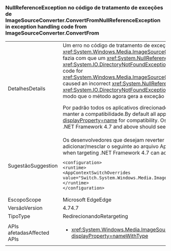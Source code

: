 ### <a name="nullreferenceexception-in-exception-handling-code-from-imagesourceconverterconvertfrom"></a><span data-ttu-id="c81f0-101">NullReferenceException no código de tratamento de exceções de ImageSourceConverter.ConvertFrom</span><span class="sxs-lookup"><span data-stu-id="c81f0-101">NullReferenceException in exception handling code from ImageSourceConverter.ConvertFrom</span></span>

|   |   |
|---|---|
|<span data-ttu-id="c81f0-102">Detalhes</span><span class="sxs-lookup"><span data-stu-id="c81f0-102">Details</span></span>|<span data-ttu-id="c81f0-103">Um erro no código de tratamento de exceção de <xref:System.Windows.Media.ImageSourceConverter.ConvertFrom(System.ComponentModel.ITypeDescriptorContext,System.Globalization.CultureInfo,System.Object)> fazia com que um <xref:System.NullReferenceException?displayProperty=name> incorreto fosse gerado, em vez da exceção pretendida (por exemplo, <xref:System.IO.DirectoryNotFoundException?displayProperty=name>, <xref:System.IO.FileNotFoundException?displayProperty=name>).</span><span class="sxs-lookup"><span data-stu-id="c81f0-103">An error in the exception handling code for <xref:System.Windows.Media.ImageSourceConverter.ConvertFrom(System.ComponentModel.ITypeDescriptorContext,System.Globalization.CultureInfo,System.Object)> caused an incorrect <xref:System.NullReferenceException?displayProperty=name> to be thrown instead of the intended exception (e.g. <xref:System.IO.DirectoryNotFoundException?displayProperty=name>, <xref:System.IO.FileNotFoundException?displayProperty=name>).</span></span> <span data-ttu-id="c81f0-104">Essa alteração corrige esse erro, de modo que o método agora gera a exceção certa.</span><span class="sxs-lookup"><span data-stu-id="c81f0-104">This change corrects that error so that the method now throws the right exception.</span></span> <p/><span data-ttu-id="c81f0-105">Por padrão todos os aplicativos direcionados ao .NET Framework 4.6.2 e anteriores continuam a gerar <xref:System.NullReferenceException?displayProperty=name> para manter a compatibilidade.</span><span class="sxs-lookup"><span data-stu-id="c81f0-105">By default all applications targeting .NET Framework 4.6.2 and earlier continue to throw <xref:System.NullReferenceException?displayProperty=name> for compatibility.</span></span> <span data-ttu-id="c81f0-106">Os desenvolvedores que direcionarem ao .NET Framework 4.7 e superiores, observação as exceções certas.</span><span class="sxs-lookup"><span data-stu-id="c81f0-106">Developers targeting .NET Framework 4.7 and above should see the right exceptions.</span></span>|
|<span data-ttu-id="c81f0-107">Sugestão</span><span class="sxs-lookup"><span data-stu-id="c81f0-107">Suggestion</span></span>|<span data-ttu-id="c81f0-108">Os desenvolvedores que desejam reverter o recebimento de <xref:System.NullReferenceException?displayProperty=name> ao direcionar para o .NET Framework 4.7 podem adicionar/mesclar o seguinte ao arquivo App.config do aplicativo:</span><span class="sxs-lookup"><span data-stu-id="c81f0-108">Developers who wish to revert to getting <xref:System.NullReferenceException?displayProperty=name> when targeting .NET Framework 4.7 can add/merge the following to their application's App.config file:</span></span><pre><code class="lang-xml">&lt;configuration&gt;&#13;&#10;&lt;runtime&gt;&#13;&#10;&lt;AppContextSwitchOverrides value=&quot;Switch.System.Windows.Media.ImageSourceConverter.OverrideExceptionWithNullReferenceException=true&quot;/&gt;&#13;&#10;&lt;/runtime&gt;&#13;&#10;&lt;/configuration&gt;&#13;&#10;</code></pre>|
|<span data-ttu-id="c81f0-109">Escopo</span><span class="sxs-lookup"><span data-stu-id="c81f0-109">Scope</span></span>|<span data-ttu-id="c81f0-110">Microsoft Edge</span><span class="sxs-lookup"><span data-stu-id="c81f0-110">Edge</span></span>|
|<span data-ttu-id="c81f0-111">Versão</span><span class="sxs-lookup"><span data-stu-id="c81f0-111">Version</span></span>|<span data-ttu-id="c81f0-112">4.7</span><span class="sxs-lookup"><span data-stu-id="c81f0-112">4.7</span></span>|
|<span data-ttu-id="c81f0-113">Tipo</span><span class="sxs-lookup"><span data-stu-id="c81f0-113">Type</span></span>|<span data-ttu-id="c81f0-114">Redirecionando</span><span class="sxs-lookup"><span data-stu-id="c81f0-114">Retargeting</span></span>|
|<span data-ttu-id="c81f0-115">APIs afetadas</span><span class="sxs-lookup"><span data-stu-id="c81f0-115">Affected APIs</span></span>|<ul><li><xref:System.Windows.Media.ImageSourceConverter.ConvertFrom(System.ComponentModel.ITypeDescriptorContext,System.Globalization.CultureInfo,System.Object)?displayProperty=nameWithType></li></ul>|

